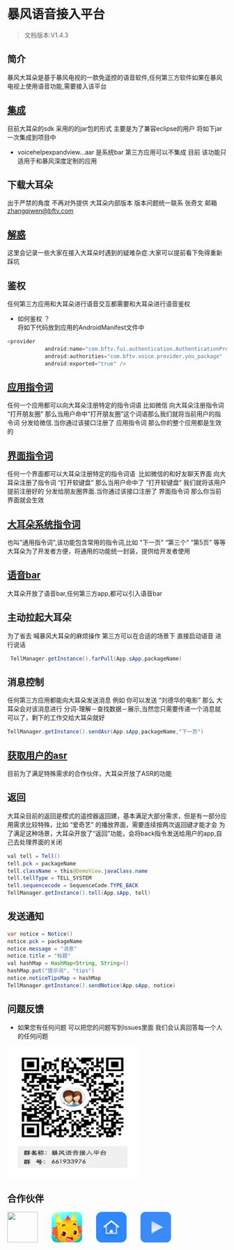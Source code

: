 # 暴风语音接入平台

> 文档版本:V1.4.3

## 简介
暴风大耳朵是基于暴风电视的一款免遥控的语音软件,任何第三方软件如果在暴风电视上使用语音功能,需要接入该平台<br>
## [集成](https://github.com/RiverrunNetwork/voicelink/tree/master/TellA/app/libs)<br>
目前大耳朵的sdk 采用的的jar包的形式 主要是为了兼容eclipse的用户 将如下jar一次集成到项目中<br>
- voicehelpexpandview...aar 是系统bar 第三方应用可以不集成 目前 该功能只适用于和暴风深度定制的应用<br>
## 下载大耳朵 <br>
出于严禁的角度 不再对外提供 大耳朵内部版本 版本问题统一联系 张奇文 邮箱 zhangqiwen@bftv.com <br>
## [解惑](https://github.com/RiverrunNetwork/voicelink/blob/master/problem.md)
这里会记录一些大家在接入大耳朵时遇到的疑难杂症.大家可以提前看下免得重新踩坑<br>
## 鉴权
任何第三方应用和大耳朵进行语音交互都需要和大耳朵进行语音鉴权<br>

- 如何鉴权 ？<br>
将如下代码放到应用的AndroidManifest文件中<br>

```java
<provider
            android:name="com.bftv.fui.authentication.AuthenticationProvider"
            android:authorities="com.bftv.voice.provider.you_package"
            android:exported="true" />
```
## [应用指令词](https://github.com/RiverrunNetwork/voicelink/blob/master/word_app.md)
任何一个应用都可以向大耳朵注册特定的指令词语 比如微信 向大耳朵注册指令词 “打开朋友圈” 那么当用户命中“打开朋友圈”这个词语那么我们就将当前用户的指令词 分发给微信.当你通过该接口注册了 应用指令词 那么你的整个应用都是生效的<br>
## [界面指令词](https://github.com/RiverrunNetwork/voicelink/blob/master/word_view.md)
任何一个界面都可以大耳朵注册特定的指令词语  比如微信的和好友聊天界面 向大耳朵注册了指令词 “打开软键盘” 那么当用户命中了 “打开软键盘” 我们就将该用户提前注册好的 分发给朋友圈界面.当你通过该接口注册了 界面指令词 那么你当前界面就会生效<br>
## [大耳朵系统指令词](https://github.com/RiverrunNetwork/voicelink/blob/master/word_system.md)
也叫"通用指令词",该功能包含常用的指令词,比如 "下一页" “第三个” “第5页” 等等<br>
大耳朵为了开发者方便，将通用的功能统一封装，提供给开发者使用<br>
## [语音bar](https://github.com/RiverrunNetwork/voicelink/blob/master/bar.md)
大耳朵开放了语音bar,任何第三方app,都可以引入语音bar<br>
## 主动拉起大耳朵
为了省去 喊暴风大耳朵的麻烦操作 第三方可以在合适的场景下 直接启动语音 进行说话<br>
```java
 TellManager.getInstance().farPull(App.sApp,packageName)
```
## 消息控制
任何第三方应用都能向大耳朵发送消息 例如 你可以发送 “刘德华的电影” 那么 大耳朵会对该消息进行 分词-理解－查找数据－展示,当然您只需要传递一个消息就可以了，剩下的工作交给大耳朵就好
```java
TellManager.getInstance().sendAsr(App.sApp,packageName,"下一页")
```
## [获取用户的asr](https://github.com/RiverrunNetwork/voicelink/blob/master/asr.md)
目前为了满足特殊需求的合作伙伴，大耳朵开放了ASR的功能
## 返回
大耳朵目前的返回是模式的遥控器返回建，基本满足大部分需求，但是有一部分应用需求比较特殊，比如 “爱奇艺” 的播放界面，需要连续按两次返回键才能才会
为了满足这种场景，大耳朵开放了“返回”功能，会将back指令发送给用户的app,自己去处理界面的关闭
```java
val tell = Tell()
tell.pck = packageName
tell.className = this@DemoView.javaClass.name
tell.tellType = TELL_SYSTEM
tell.sequencecode = SequenceCode.TYPE_BACK
TellManager.getInstance().tell(App.sApp, tell)
```
## 发送通知
```java
var notice = Notice()
notice.pck = packageName
notice.message = "消息"
notice.title = "标题"
val hashMap = HashMap<String, String>()
hashMap.put("提示词", "tips")
notice.noticeTipsMap = hashMap
TellManager.getInstance().sendNotice(App.sApp, notice)
```
## 问题反馈
- 如果您有任何问题 可以把您的问题写到Issues里面 我们会认真回答每一个人的任何问题<br>
<img src="https://github.com/RiverrunNetwork/voicelink/blob/master/TellA/img/%E6%9A%B4%E9%A3%8E%E8%AF%AD%E9%9F%B3%E6%8E%A5%E5%85%A5%E5%B9%B3%E5%8F%B0%E7%BE%A4%E4%BA%8C%E7%BB%B4%E7%A0%81.png" width="300" height="300" /> 

## 合作伙伴
<img src="http://live-fengmi.b0.upaiyun.com/imgconfig/ai/taobao.png" width="70" height="70" />&ensp;&ensp;&ensp;&ensp; <img src="https://github.com/RiverrunNetwork/voicelink/blob/master/TellA/img/xiaobanlong.png" width="70" height="70" /> &ensp;&ensp;&ensp;&ensp;<img src="https://github.com/RiverrunNetwork/voicelink/blob/master/TellA/img/ic_launcher.png" width="70" height="70" /> &ensp;&ensp;&ensp;&ensp;<img src="https://github.com/RiverrunNetwork/voicelink/blob/master/TellA/img/video.png" width="70" height="70" /> 



 
